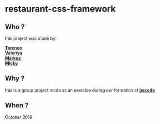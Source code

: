 # restaurant-css-framework

## Who ?

this project was made by:

[__Terence__](https://github.com/terencehecq)  
[__Valeriya__](https://github.com/ValeriyaKozlova)  
[__Markus__](https://github.com/emilemarkus)  
[__Micky__](https://github.com/MickyCompanie)  

## Why ?

this is a group project made as an exercice during our formation at [__becode__](https://www.becode.org/index_fr.html)

## When ?

October 2019